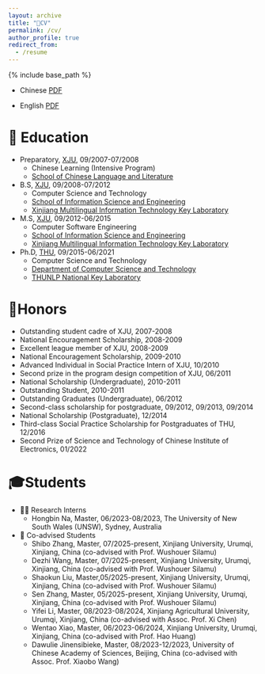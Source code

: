 ```yaml
---
layout: archive
title: "📄CV"
permalink: /cv/
author_profile: true
redirect_from:
  - /resume
---
```


{% include base_path %}

* Chinese [PDF](https://miradel51.github.io/files/my_cv_ch.pdf)

<!-- * English [PDF]()-->
* English [PDF](https://miradel51.github.io/files/my_cv_en.pdf)

🏫 Education
======
* Preparatory, [XJU](https://www.xju.edu.cn/), 09/2007-07/2008
  *  Chinese Learning (Intensive Program)
  *  [School of Chinese Language and Literature](http://rwxy.xju.edu.cn/)
* B.S, [XJU](https://www.xju.edu.cn/), 09/2008-07/2012
  * Computer Science and Technology 
  * [School of Information Science and Engineering](http://it.xju.edu.cn/)
  * [Xinjiang Multilingual Information Technology Key Laboratory](http://202.201.242.181:8000/translator/index.html)
* M.S, [XJU](https://www.xju.edu.cn/), 09/2012-06/2015
  * Computer Software Engineering 
  * [School of Information Science and Engineering](http://it.xju.edu.cn/)
  * [Xinjiang Multilingual Information Technology Key Laboratory](http://202.201.242.181:8000/translator/index.html)
* Ph.D, [THU](https://www.tsinghua.edu.cn/en/), 09/2015-06/2021
  * Computer Science and Technology
  * [Department of Computer Science and Technology](http://www.cs.tsinghua.edu.cn/csen/)
  * [THUNLP National Key Laboratory](https://nlp.csai.tsinghua.edu.cn/)

<!--
💼 Work Experience
======
* Assistant Professor (Tenure-Track), [School of Computer Science](http://it.xju.edu.cn/), [Xinjiang University (XJU)](https://english.xju.edu.cn/), 04/2025-Present
  * Base: Urumqi, Xinjiang, China
  * Project: Towards Multimodal Large Language Model Translation for Low-Resource Languages along the Belt and Road Initiative
* Research Assistant, [Xinjiang Technical Institute of Physics and Chemistry, Chinese Academy of Sciences](http://english.xjipc.cas.cn/), 04/2023-04/2025
  * Base: Urumqi, Xinjiang, China
  * Project: Exploring Machine Translation Technologies Using Large Language Models for Low-Resource Cross-Lingual Applications。
* NLP Senior Algorithm Engineer, [Language Technology Lab](https://damo.alibaba.com/labs/language-technology), [ALIBABA DAMO ACADEMY](https://damo.alibaba.com/), 07/2021-03/2023
  * Base: Hangzhou, Zhejiang, China
  * Project: Multilingual Processing for International E-commerce Platforms [DARAZ](https://www.daraz.pk/), [LAZADA](https://www.lazada.com/en/) and [AliExpress](https://www.aliexpress.com/)
  * Contribution: owner of the [DARAZ](https://www.daraz.pk/) algorithm, both the FAQ and the Agent Intent Classification models. I contributed to the multilingual intelligent customer service system for [AliExpress](https://www.aliexpress.com/). I also proposed an improved code-mixing strategy and achieved better results in some languages of [LAZADA](https://www.lazada.com/en/) with an average score of 4 points. I also presented some approaches for the pre-training part and achieved remarkably better results for the whole DARAZ system with 13 points (offline tests) and 9 points (online tests).

* Research Intern, [Language Technology Lab](https://damo.alibaba.com/labs/language-technology), [ALIBABA DAMO ACADEMY](https://damo.alibaba.com/), 07/2020-10/2020
  * Base: Hangzhou, Zhejiang, China
  * Project: Urdu-Roman Transliteration for Smart Customer Service System of International E-commerce Platform
  * Contribution: Contribution: I presented a hybrid model that can solve the main challenges (many-to-one mapping and inconsistent mapping) in this task. Moreover, the proposed approach is embedded in the dialog system of the international e-commerce platform [DARAZ](https://www.daraz.pk/).
  
* CTO, Information Services Department, [Beijing Silk Road Heli Investment Management Group Co.,Ltd](https://www.helibazar.com/index.html), 07/2019-12/2019
  * Base: Beijing, China
  * Project: Multilingual E-commerce Platform
  * Contribution: I had instructed our team to develop a multilingual e-commerce platform with front-end and back-end written by us instead of using other frameworks. The system is very flexible and extensible and can be effortlessly converted into an online teaching system or an online training system.

* Technical Advisor, MT Team, [NewTranx Technology](http://www.newtranx.com/), 12/2018-05/2019
  * Base: Shenzhen, Guangdong, China
  * Project: NMT for Morphologically Rich Languages ([Arabic-Chinese](https://fanyi.newtranx.com/?lng=cn#/onTrans))
  * Contribution: I had given some technical advice on training the NMT model for morphologically rich languages (Arabic, Turkish, and Urdu) between Chinese. We used a well-known NMT architecture (Transformer) with a commonly used neural network toolkit (Tensorflow). I also provided some processing tools for Arabic, Turkish and Urdu.

* Technical Advisor, MT Team, [SinoVoice](https://www.sinovoice.com/), 11/2017-11/2018
  * Base: Beijing, China
  * Project: NMT for Low-Resource Languages ([Uyghur-Chinese](https://translate.aicloud.com/))
  * Contribution: I had advised the team of MT to implement the bidirectional Uyghur-Chinese NMT system efficiently and quickly. I had also provided both pre-processing and post-processing codes for Uyghur.

* Social Practice Intern, Information Team, [Xinjiang Tourism Investment Management Co. Ltd](http://www.xinhuanet.com/travel/2019-09/06/c_1124969030.htm), 06/2016-08/2016
  * Base: Urumqi, Xinjiang, China
  * Project: THU College Summer Social Practice Activities
  * Contribution: In this project, I had submitted a technical report for the provision of the multilingual service. I also designed the main architectures for spoken translation by combining ASR, TTS and NMT for the Smart Tourism project.

* NLP Researcher (Apprenticeship), [THUNLP Lab](https://nlp.csai.tsinghua.edu.cn/), [Department of Computer Science and Technology](http://www.cs.tsinghua.edu.cn/csen/), 09/2015 - 06/2021
  * Base: Beijing, China
  * Mentor: [Prof. MaoSong Sun](https://nlp.csai.tsinghua.edu.cn/staff/sms/), [Prof. Yang Liu](https://nlp.csai.tsinghua.edu.cn/~ly/)
  * Project: Cross-lingual Information Retrieval system and Low-Resource Languages NMT system
  * Contribution: I have developed a cross-lingual information retrieval system between minority languages (Uyghur, Tibetan, Mongolian) and Chinese. I have also developed an NMT online demo for LRLs ([demo](http://101.6.5.207:5152/)). 

* Visited Scholar, [Machine Intelligence and Translation Lab](http://mitlab.hit.edu.cn/main.htm), [HIT](http://www.hit.edu.cn/), 09/2014-10/2014
  * Base: Harbin, Heilongjiang, China
  * Mentor: [Dr. Conghui Zhu](http://mitlab.hit.edu.cn/2018/0608/c9183a210166/page.htm)
  * Project: Uyghur-Chinese Statistical Machine Translation (SMT)
  * Task: Learn related techniques about SMT, such as learning open source systems MOSES, learn how to train, how to tune the model, how to optimize, and how to deploy the trained model on the web server. In the meantime, I learned the CRF model from [Dr. Conghui Zhu](http://mitlab.hit.edu.cn/2018/0608/c9183a210166/page.htm). Besides, I also improved my Linux knowledge in their lab.

* Software Engineer, Information Team, Xinjiang Tiznap Information Technology Co. Ltd, 04/2013-11/2013
  * Base: Urumqi, Xinjiang, China
  * Project: Uyghur Search Engine
  * Contribution: I had participated in the backend development of the Uyghur Information Retrieval System and gained some experience about the IR system.

* NLP Senior Engineer (Apprenticeship), [Xinjiang Multi-Lingual Information Technology Key Laboratory](https://it.xju.edu.cn/xygk/jgsz/zdsys/dyzxxjszdsys/sysjj.htm), 09/2012-06/2015
  * Base: Urumqi, Xinjiang, China
  * Mentor: [Prof. Wushouer Silamu](https://ysg.ckcest.cn/html/details/3943/index.html)
  * Project: Uyghur ASR, TTS, Spoken Translation systems
  * Contribution: I had completed the Uyghur multi-script TTS model in collaboration with my teammates. In the meantime, we also proposed the Uyghur speech-driven ASR model. In the last year of my master's degree, we had developed a bidirectional system for Uyghur-Chinese spoken translation by combining our individual models trained separately (Uyghur ASR, TTS and MT).

* Social Practice Intern, Information Team, Government office, 07/2010-08/2010
  * Base: Kashgar, Xinjiang, China
  * Project: XJU College Summer Social Practice Activities
  * Contribution: In this project, we taught local farmers commonly used techniques and current preferential policies for farmers.

* Software Engineer (Apprenticeship), [Xinjiang Multi-Lingual Information Technology Key Laboratory](https://it.xju.edu.cn/xygk/jgsz/zdsys/dyzxxjszdsys/sysjj.htm), 11/2009-06/2012
  * Base: Urumqi, Xinjiang, China
  * Mentor: [Prof. Wushouer Silamu](https://ysg.ckcest.cn/html/details/3943/index.html)
  * Project: Operation System (Localization), Software Development
  * Contribution: I had taken part in the Win7 Operation System localization task. Besides, I had developed desktop applications (Education Systems) and Network applications (Government and Company multilingual Websites). Meanwhile, in the last year of my undergraduate, I designed Android APPs for learning Chinese.
-->
  

🏅Honors
======
* Outstanding student cadre of XJU, 2007-2008
* National Encouragement Scholarship, 2008-2009
* Excellent league member of XJU, 2008-2009
* National Encouragement Scholarship, 2009-2010
* Advanced Individual in Social Practice Intern of XJU, 10/2010
* Second prize in the program design competition of XJU, 06/2011
* National Scholarship (Undergraduate), 2010-2011
* Outstanding Student, 2010-2011
* Outstanding Graduates (Undergraduate), 06/2012
* Second-class scholarship for postgraduate, 09/2012, 09/2013, 09/2014
* National Scholarship (Postgraduate), 12/2014
* Third-class Social Practice Scholarship for Postgraduates of THU, 12/2016
* Second Prize of Science and Technology of Chinese Institute of Electronics, 01/2022

🎓Students
=======
<!--
### Supervised Students
#### 🎓 Doctoral Students
- [Name] (2023-present, co-advised with Prof. X)  
- [Name] (2021-2025)  
#### 🎓 Master's Students 
- [Name] (2022-2024)  
- [Name] (2023-present) 
* 🏛️ Visiting Scholars
* 🔬 Visiting Scholars
* 📚 Visiting Scholars
* 👨‍🏫 Visiting Scholars
* 👋 Visiting Scholars
* 🌍 International Visitors 
-->
* 👩‍💻 Research Interns
  * Hongbin Na, Master, 06/2023-08/2023, The University of New South Wales (UNSW), Sydney, Australia
  <!-- * Bifei Hao, Master, 06/2023-Present, Northwestern University, Evanston, United States -->
* 🤝 Co-advised Students
  * Shibo Zhang, Master, 07/2025-present, Xinjiang University, Urumqi, Xinjiang, China (co-advised with Prof. Wushouer Silamu)
  * Dezhi Wang, Master, 07/2025-present, Xinjiang University, Urumqi, Xinjiang, China (co-advised with Prof. Wushouer Silamu)
  * Shaokun Liu, Master,05/2025-present, Xinjiang University, Urumqi, Xinjiang, China (co-advised with Prof. Wushouer Silamu)
  * Sen Zhang, Master, 05/2025-present, Xinjiang University, Urumqi, Xinjiang, China (co-advised with Prof. Wushouer Silamu)
  * Yifei Li, Master, 08/2023-08/2024, Xinjiang Agricultural University, Urumqi, Xinjiang, China (co-advised with Assoc. Prof. Xi Chen)
  * Wentao Xiao, Master, 06/2023-06/2024, Xinjiang University, Urumqi, Xinjiang, China (co-advised with Prof. Hao Huang)
  * Dawulie Jinensibieke, Master, 08/2023-12/2023, University of Chinese Academy of Sciences, Beijing, China (co-advised with Assoc. Prof. Xiaobo Wang)
<!--
* 🌟 Alumni
  * Shaokun Liu, Master,05/2025-06/2026, Xinjiang University, Urumqi, Xinjiang, China (co-advised with Prof. Wushouer Silamu)
  * Sen Zhang, Master, 05/2025-06/2026, Xinjiang University, Urumqi, Xinjiang, China (co-advised with Prof. Wushouer Silamu)
### 🌍 Alumni Trajectories  
#### 🏛️ Academia  
- [Name] → Assoc. Prof. @Stanford  
#### 🏻 Industry  
- [Name] → Senior Engineer @Huawei  
#### 🎒 Further Studies  
- [Name] → Postdoc @ETH Zurich -->

  
